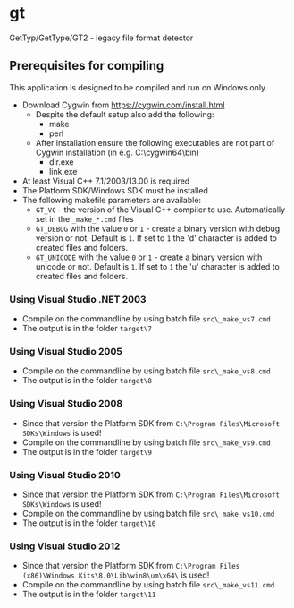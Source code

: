 # gt
GetTyp/GetType/GT2 - legacy file format detector

## Prerequisites for compiling
This application is designed to be compiled and run on Windows only.
  * Download Cygwin from https://cygwin.com/install.html
    * Despite the default setup also add the following:
      * make
      * perl
    * After installation ensure the following executables are not part of Cygwin installation (in e.g. C:\cygwin64\bin\)
      * dir.exe
      * link.exe
  * At least Visual C++ 7.1/2003/13.00 is required
  * The Platform SDK/Windows SDK must be installed
  * The following makefile parameters are available:
    * `GT_VC` - the version of the Visual C++ compiler to use. Automatically set in the `_make_*.cmd` files
    * `GT_DEBUG` with the value `0` or `1` - create a binary version with debug version or not. Default is `1`. If set to `1` the 'd' character is added to created files and folders.
    * `GT_UNICODE` with the value `0` or `1` - create a binary version with unicode or not. Default is `1`. If set to `1` the 'u' character is added to created files and folders.
      
### Using Visual Studio .NET 2003
  * Compile on the commandline by using batch file `src\_make_vs7.cmd`
  * The output is in the folder `target\7`
      
### Using Visual Studio 2005
  * Compile on the commandline by using batch file `src\_make_vs8.cmd`
  * The output is in the folder `target\8`
      
### Using Visual Studio 2008
  * Since that version the Platform SDK from `C:\Program Files\Microsoft SDKs\Windows` is used! 
  * Compile on the commandline by using batch file `src\_make_vs9.cmd`
  * The output is in the folder `target\9`
      
### Using Visual Studio 2010
  * Since that version the Platform SDK from `C:\Program Files\Microsoft SDKs\Windows` is used! 
  * Compile on the commandline by using batch file `src\_make_vs10.cmd`
  * The output is in the folder `target\10`
      
### Using Visual Studio 2012
  * Since that version the Platform SDK from `C:\Program Files (x86)\Windows Kits\8.0\Lib\win8\um\x64\` is used! 
  * Compile on the commandline by using batch file `src\_make_vs11.cmd`
  * The output is in the folder `target\11`
